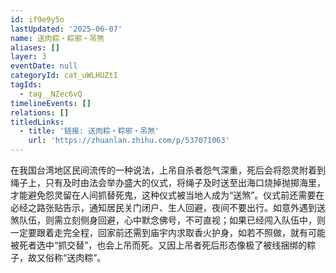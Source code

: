 ```yaml
---
id: if9e9y5o
lastUpdated: '2025-06-07'
name: 送肉粽・粽邪・吊煞
aliases: []
layer: 3
eventDate: null
categoryId: cat_uWLHUZtI
tagIds:
  - tag__NZec6vQ
timelineEvents: []
relations: []
titledLinks:
  - title: '链接: 送肉粽・粽邪・吊煞'
    url: 'https://zhuanlan.zhihu.com/p/537071063'
---
```

在我国台湾地区民间流传的一种说法，上吊自杀者怨气深重，死后会将怨灵附着到绳子上，只有及时由法会举办盛大的仪式，将绳子及时送至出海口烧掉抛掷海里，才能避免怨灵留在人间抓替死鬼，这种仪式被当地人成为“送煞”。仪式前还需要在必经之路张贴告示，通知居民关门闭户、生人回避，夜间不要出行。如意外遇到送煞队伍，则需立刻侧身回避，心中默念佛号，不可直视；如果已经闯入队伍中，则一定要跟着走完全程，回家前还需到庙宇内求取香火护身，如若不照做，就有可能被死者选中“抓交替”，也会上吊而死。又因上吊者死后形态像极了被线捆绑的粽子，故又俗称“送肉粽”。
